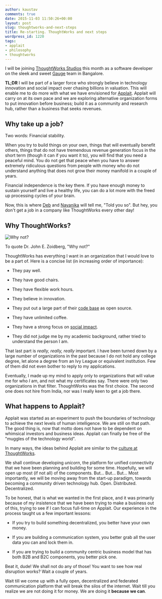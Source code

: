 ```yaml
---
author: kaustav
comments: true
date: 2015-11-03 11:50:26+00:00
layout: post
slug: thoughtworks-and-next-steps
title: Re-starting. ThoughtWorks and next steps
wordpress_id: 1220
tags:
- applait
- philosophy
- thoughtworks
---
```


I will be joining [ThoughtWorks Studios](https://www.thoughtworks.com/products) this month as a software developer on the sleek and sweet [Gauge](http://getgauge.io/) team in Bangalore.

**TL;DR** I will be part of a larger force who strongly believe in technology innovation and social impact over chasing billions in valuation. This will enable me to do more with what we have envisioned for [Applait](http://applait.com). Applait will carry on at its own pace and we are exploring alternative organization forms to put innovation before business; build it as a community and research hub, rather than a business that seeks revenues.<!-- more -->



## Why take up a job?



Two words: Financial stability.

When you try to build things on your own, things that will eventually benefit others, things that do not have tremendous revenue generation focus in the short term (though it can if you want it to), you will find that you need a peaceful mind. You do not get that peace when you have to answer extremely ridiculous questions from people with money who do not understand anything that does not grow their money manifold in a couple of years.

Financial independence is the key there. If you have enough money to sustain yourself and live a healthy life, you can do a lot more with the freed up processing cycles of your brain.

Now, this is where [Deb](http://debs.io) and [Nayanika](https://twitter.com/pawzoned) will tell me, "Told you so". But hey, you don't get a job in a company like ThoughtWorks every other day!



## Why ThoughtWorks?



![Why not?](https://kaustavdm.in/wp-content/uploads/2015/11/2724043.jpg)

To quote Dr. John E. Zoidberg, "Why not?"

ThoughtWorks has everything I want in an organization that I would love to be a part of. Here is a concise list (in increasing order of importance):





  * They pay well.


  * They have good chairs.


  * They have flexible work hours.


  * They believe in innovation.


  * They put out a large part of their [code base](https://github.com/thoughtworks) as open source.


  * They have unlimited coffee.


  * They have a strong focus on [social impact](https://www.thoughtworks.com/about-us).


  * They did not judge me by my academic background, rather tried to understand the person I am.



That last part is _really, really, really_ important. I have been turned down by a large number of organizations in the past because I do not hold any college degree, let alone a degree from an Ivy League or equivalent institution. Few of them did not even bother to reply to my applications.

Eventually, I made up my mind to apply only to organizations that will value me for who _I_ am, and not what my certificates say. There were only two organizations in that filter. ThoughtWorks was the first choice. The second one does not hire from India, nor was I really keen to get a job there.



## What happens to Applait?



Applait was started as an experiment to push the boundaries of technology to achieve the next levels of human intelligence. We are still on that path. The good thing is, now that motto does not have to be dependent on whimsical investors and business ideas. Applait can finally be free of the "muggles of the technology world".

In many ways, the ideas behind Applait are similar to the [culture at ThoughtWorks](https://www.thoughtworks.com/about-us#our-people-culture).

We shall continue developing _unicorn_, the platform for unified connectivity that we have been planning and building for some time. Hopefully, we will open up most (if not all) of the components. But... But... But... Most importantly, we will be moving away from the start-up paradigm, towards becoming a community driven technology hub. Open. Distributed. Decentralized.

To be honest, that is what we wanted in the first place, and it was primarily because of my insistence that we have been trying to make a business out of this, trying to see if I can focus full-time on Applait. Our experience in the process taught us a few important lessons:





  * If you try to build something decentralized, you better have your own money.


  * If you are building a communication system, you better grab all the user data you can and lock them in.


  * If you are trying to build a community centric business model that has both B2B and B2C components, you better pick one.



Beat it, dude! We shall not do any of those! You want to see how real disruption works? Wait a couple of years.

Wait till we come up with a fully open, decentralized and federated communication platform that will break the silos of the internet. Wait till you realize we are not doing it for money. We are doing it **because we can**.
